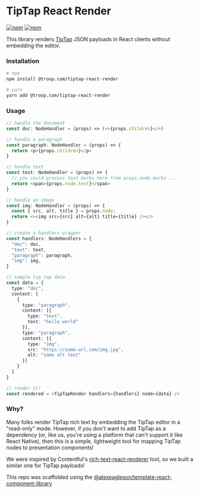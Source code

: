 # TipTap React Render

[![npm](https://img.shields.io/npm/v/@troop.com/tiptap-react-render.svg?style=flat)](https://www.npmjs.com/package/@troop.com/tiptap-react-render)
[![npm](https://img.shields.io/npm/dt/@troop.com/tiptap-react-render)](https://www.npmjs.com/package/@troop.com/tiptap-react-render)

This library renders [TipTap](https://tiptap.dev/) JSON payloads in React clients without embedding the editor.

### Installation
```sh
# npm
npm install @troop.com/tiptap-react-render

# yarn
yarn add @troop.com/tiptap-react-render
```

### Usage
```typescript
// handle the document
const doc: NodeHandler = (props) => (<>{props.children}</>)

// handle a paragraph
const paragraph: NodeHandler = (props) => {
  return <p>{props.children}</p>
}

// handle text
const text: NodeHandler = (props) => {
  // you could process text marks here from props.node.marks ...
  return <span>{props.node.text}</span>
}

// handle an image
const img: NodeHandler = (props) => {
  const { src, alt, title } = props.node;
  return <><img src={src} alt={alt} title={title} /></>
}

// create a handlers wrapper
const handlers: NodeHandlers = {
  "doc": doc,
  "text": text,
  "paragraph": paragraph,
  "img": img,
}

// sample tip tap data
const data = {
  type: "doc",
  content: [
    {
      type: "paragraph",
      content: [{
        type: "text",
        text: "hello world"
      }],
      type: "paragraph",
      content: [{
        type: "img",
        src: "https://some-url.com/img.jpg",
        alt: "some alt text"
      }]
    }
  ]
}

// render it!
const rendered = <TipTapRender handlers={handlers} node={data} />
```

### Why?

Many folks render TipTap rich text by embedding the TipTap editor in a "read-only" mode. However, if you don't want to add TipTap as a dependency (or, like us, you're using a platform that can't support it like React Native), then this is a simple, lightweight tool for mapping TipTap nodes to presentation components!

We were inspired by Contentful's [rich-text-react-renderer](https://github.com/contentful/rich-text/tree/master/packages/rich-text-react-renderer) tool, so we built a similar one for TipTap payloads!

This repo was scaffolded using the [@alexeagleson/template-react-component-library](https://github.com/alexeagleson/template-react-component-library)
